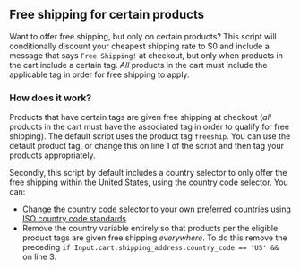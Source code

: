 ## Free shipping for certain products

Want to offer free shipping, but only on certain products? This script will conditionally discount your cheapest shipping rate to $0 and include a message that says `Free Shipping!` at checkout, but only when products in the cart include a certain tag. _All_ products in the cart must include the applicable tag in order for free shipping to apply.

### How does it work?

Products that have certain tags are given free shipping at checkout (_all_ products in the cart must have the associated tag in order to qualify for free shipping). The default script uses the product tag `freeship`. You can use the default product tag, or change this on line 1 of the script and then tag your products appropriately.

Secondly, this script by default includes a country selector to only offer the free shipping within the United States, using the country code selector. You can:
   - Change the country code selector to your own preferred countries using [ISO country code standards](https://en.wikipedia.org/wiki/ISO_3166-1)  
   - Remove the country variable entirely so that products per the eligible product tags are given free shipping _everywhere_. To do this remove the preceding `if Input.cart.shipping_address.country_code == 'US' && ` on line 3.
